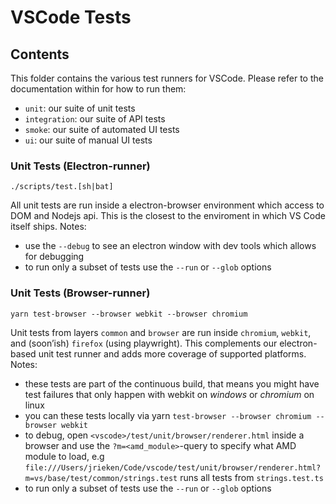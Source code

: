 # VSCode Tests

## Contents

This folder contains the various test runners for VSCode. Please refer to the documentation within for how to run them:
* `unit`: our suite of unit tests
* `integration`: our suite of API tests
* `smoke`: our suite of automated UI tests
* `ui`: our suite of manual UI tests



### Unit Tests (Electron-runner)

```
./scripts/test.[sh|bat]
```

All unit tests are run inside a electron-browser environment which access to DOM and Nodejs api. This is the closest to the enviroment in which VS Code itself ships. Notes:

- use the `--debug` to see an electron window with dev tools which allows for debugging
- to run only a subset of tests use the `--run` or `--glob` options

### Unit Tests (Browser-runner)

```
yarn test-browser --browser webkit --browser chromium
```

Unit tests from layers `common` and `browser` are run inside `chromium`, `webkit`, and (soon’ish) `firefox` (using playwright). This complements our electron-based unit test runner and adds more coverage of supported platforms. Notes:

- these tests are part of the continuous build, that means you might have test failures that only happen with webkit on _windows_ or _chromium_ on linux
- you can these tests locally via yarn `test-browser --browser chromium --browser webkit`
- to debug, open  `<vscode>/test/unit/browser/renderer.html` inside a browser and use the `?m=<amd_module>`-query to specify what AMD module to load, e.g `file:///Users/jrieken/Code/vscode/test/unit/browser/renderer.html?m=vs/base/test/common/strings.test` runs all tests from `strings.test.ts`
- to run only a subset of tests use the `--run` or `--glob` options

